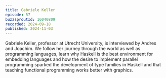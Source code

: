 ```yaml
---
title: Gabriele Keller
episode: 57
buzzsproutId: 16040809
recorded: 2024-09-18
published: 2024-11-03
---
```

Gabriele Keller, professor at Utrecht University, is interviewed by Andres and Joachim. We follow her journey through the world as well as programming languages, learn why Haskell is the best environment for embedding languages and how the desire to implement parallel programming sparked the development of type families in Haskell and that teaching functional programming works better with graphics.
